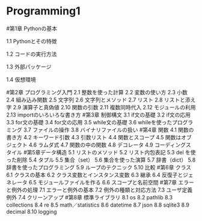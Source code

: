 # Programming1

#第1章 Pythonの基本

1.1 Pythonとその特徴

1.2 コードの実行方法

1.3 外部パッケージ

1.4 仮想環境

#第2章 プログラミング入門
2.1 整数を使った計算
2.2 変数の使い方
2.3 小数
2.4 組み込み関数
2.5 文字列
2.6 文字列とメソッド
2.7 リスト
2.8 リストと添え字
2.9 演算子と真偽値
2.10 関数の引数
2.11 複数同時代入
2.12 モジュールの利用
2.13 importのいろいろな書き方
#第3章 制御構文
3.1 if文の基礎
3.2 if文の応用
3.3 for文の基礎
3.4 for文の応用
3.5 while文の基礎
3.6 whileを使ったプログラミング
3.7 ファイルの操作
3.8 バイナリファイルの扱い
#第4章 関数
4.1 関数の書き方
4.2 キーワード引数
4.3 引数リスト
4.4 関数とスコープ
4.5 関数はオブジェクト
4.6 ラムダ式
4.7 関数の中の関数
4.8 デコレータ
4.9 コーディングスタイル
#第5章データ構造
5.1 リストのメソッド
5.2 リスト内包表記
5.3 del を使った削除
5.4 タプル
5.5 集合（set）
5.6 集合を使った演算
5.7 辞書（dict）
5.8 辞書を使ったプログラミング
5.9 ループのテクニック
5.10 比較
#第6章 クラス
6.1 クラスの基本
6.2 クラス変数とインスタンス変数
6.3 継承
6.4 反復子とジェネレータ
6.5 モジュールファイルを作る
6.6 スコープと名前空間
#第7章 エラーと例外の処理
7.1 エラーと例外の基本
7.2 例外の種類と対応方法
7.3 ユーザ定義例外
7.4 クリーンアップ
#第8章 標準ライブラリ
8.1 os
8.2 pathlib
8.3 collections
8.4 re
8.5 math／statistics
8.6 datetime
8.7 json
8.8 sqlite3
8.9 decimal
8.10 logging
